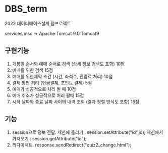 # DBS_term

2022 데이터베이스설계 텀프로젝트

services.msc -> Apache Tomcat 9.0 Tomcat9

## 구현기능

1. 개봉일 순서와 예매 순서로 검색 (상세 정보 검색도 포함) 10점
2. 예매를 위한 검색 15점
3. 예매를 위한제약 조건 (시간, 좌석수, 관람료 처리) 10점
4. 결제 방법 처리 (현금결제, 포인트 결제) 5점
5. 예매가 성공적으로 처리 될 때 10점
6. 예매 취소가 성공적으로 처리 될때 15점
7. 시작 날짜와 종료 날짜 사이의 내역 조회 (결과 정렬 방식도 포함) 15점

## 기능

1. session으로 정보 전달. 세션에 올리기 : session.setAttribute("id",id); 세션에서 가져오기 : session.getAttribute("id");
2. 리다이렉트. response.sendRedirect("quiz2_change.html");
